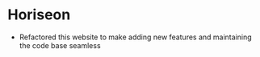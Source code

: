 # Horiseon

* Refactored this website to make adding new features and maintaining the code base seamless

